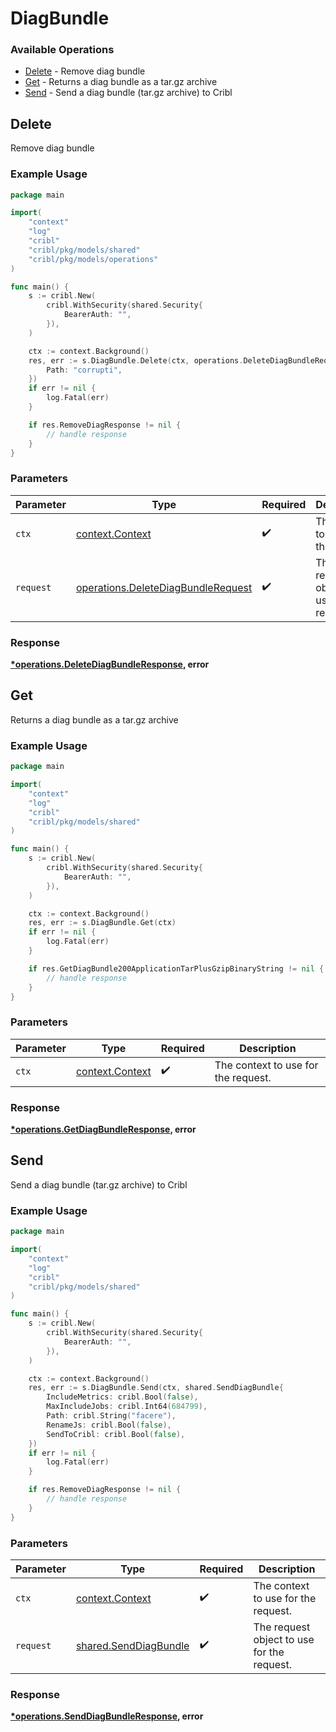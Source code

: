 # DiagBundle

### Available Operations

* [Delete](#delete) - Remove diag bundle
* [Get](#get) - Returns a diag bundle as a tar.gz archive
* [Send](#send) - Send a diag bundle (tar.gz archive) to Cribl

## Delete

Remove diag bundle

### Example Usage

```go
package main

import(
	"context"
	"log"
	"cribl"
	"cribl/pkg/models/shared"
	"cribl/pkg/models/operations"
)

func main() {
    s := cribl.New(
        cribl.WithSecurity(shared.Security{
            BearerAuth: "",
        }),
    )

    ctx := context.Background()
    res, err := s.DiagBundle.Delete(ctx, operations.DeleteDiagBundleRequest{
        Path: "corrupti",
    })
    if err != nil {
        log.Fatal(err)
    }

    if res.RemoveDiagResponse != nil {
        // handle response
    }
}
```

### Parameters

| Parameter                                                                                | Type                                                                                     | Required                                                                                 | Description                                                                              |
| ---------------------------------------------------------------------------------------- | ---------------------------------------------------------------------------------------- | ---------------------------------------------------------------------------------------- | ---------------------------------------------------------------------------------------- |
| `ctx`                                                                                    | [context.Context](https://pkg.go.dev/context#Context)                                    | :heavy_check_mark:                                                                       | The context to use for the request.                                                      |
| `request`                                                                                | [operations.DeleteDiagBundleRequest](../../models/operations/deletediagbundlerequest.md) | :heavy_check_mark:                                                                       | The request object to use for the request.                                               |


### Response

**[*operations.DeleteDiagBundleResponse](../../models/operations/deletediagbundleresponse.md), error**


## Get

Returns a diag bundle as a tar.gz archive

### Example Usage

```go
package main

import(
	"context"
	"log"
	"cribl"
	"cribl/pkg/models/shared"
)

func main() {
    s := cribl.New(
        cribl.WithSecurity(shared.Security{
            BearerAuth: "",
        }),
    )

    ctx := context.Background()
    res, err := s.DiagBundle.Get(ctx)
    if err != nil {
        log.Fatal(err)
    }

    if res.GetDiagBundle200ApplicationTarPlusGzipBinaryString != nil {
        // handle response
    }
}
```

### Parameters

| Parameter                                             | Type                                                  | Required                                              | Description                                           |
| ----------------------------------------------------- | ----------------------------------------------------- | ----------------------------------------------------- | ----------------------------------------------------- |
| `ctx`                                                 | [context.Context](https://pkg.go.dev/context#Context) | :heavy_check_mark:                                    | The context to use for the request.                   |


### Response

**[*operations.GetDiagBundleResponse](../../models/operations/getdiagbundleresponse.md), error**


## Send

Send a diag bundle (tar.gz archive) to Cribl

### Example Usage

```go
package main

import(
	"context"
	"log"
	"cribl"
	"cribl/pkg/models/shared"
)

func main() {
    s := cribl.New(
        cribl.WithSecurity(shared.Security{
            BearerAuth: "",
        }),
    )

    ctx := context.Background()
    res, err := s.DiagBundle.Send(ctx, shared.SendDiagBundle{
        IncludeMetrics: cribl.Bool(false),
        MaxIncludeJobs: cribl.Int64(684799),
        Path: cribl.String("facere"),
        RenameJs: cribl.Bool(false),
        SendToCribl: cribl.Bool(false),
    })
    if err != nil {
        log.Fatal(err)
    }

    if res.RemoveDiagResponse != nil {
        // handle response
    }
}
```

### Parameters

| Parameter                                                      | Type                                                           | Required                                                       | Description                                                    |
| -------------------------------------------------------------- | -------------------------------------------------------------- | -------------------------------------------------------------- | -------------------------------------------------------------- |
| `ctx`                                                          | [context.Context](https://pkg.go.dev/context#Context)          | :heavy_check_mark:                                             | The context to use for the request.                            |
| `request`                                                      | [shared.SendDiagBundle](../../models/shared/senddiagbundle.md) | :heavy_check_mark:                                             | The request object to use for the request.                     |


### Response

**[*operations.SendDiagBundleResponse](../../models/operations/senddiagbundleresponse.md), error**

